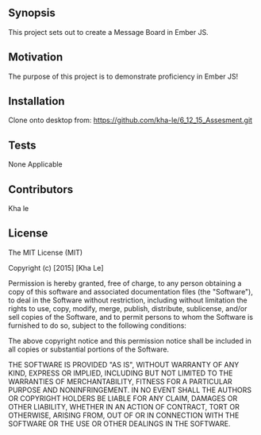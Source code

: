 ## Synopsis

This project sets out to create a Message Board in Ember JS.


## Motivation

The purpose of this project is to demonstrate proficiency in Ember JS!

## Installation
Clone onto desktop from:
https://github.com/kha-le/6_12_15_Assesment.git

## Tests
None Applicable



## Contributors

Kha le

## License

The MIT License (MIT)

Copyright (c) [2015] [Kha Le]

Permission is hereby granted, free of charge, to any person obtaining a copy
of this software and associated documentation files (the "Software"), to deal
in the Software without restriction, including without limitation the rights
to use, copy, modify, merge, publish, distribute, sublicense, and/or sell
copies of the Software, and to permit persons to whom the Software is
furnished to do so, subject to the following conditions:

The above copyright notice and this permission notice shall be included in all
copies or substantial portions of the Software.

THE SOFTWARE IS PROVIDED "AS IS", WITHOUT WARRANTY OF ANY KIND, EXPRESS OR
IMPLIED, INCLUDING BUT NOT LIMITED TO THE WARRANTIES OF MERCHANTABILITY,
FITNESS FOR A PARTICULAR PURPOSE AND NONINFRINGEMENT. IN NO EVENT SHALL THE
AUTHORS OR COPYRIGHT HOLDERS BE LIABLE FOR ANY CLAIM, DAMAGES OR OTHER
LIABILITY, WHETHER IN AN ACTION OF CONTRACT, TORT OR OTHERWISE, ARISING FROM,
OUT OF OR IN CONNECTION WITH THE SOFTWARE OR THE USE OR OTHER DEALINGS IN THE
SOFTWARE.
